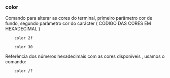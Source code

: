 ### color

Comando para alterar as cores do terminal, primeiro parâmetro cor de fundo, segundo parâmetro cor do carácter ( CÓDIGO DAS CORES EM HEXADECIMAL )

		color 2f

		color 30
Referência dos números hexadecimais com as cores disponíveis , usamos o comando:

		color /?
